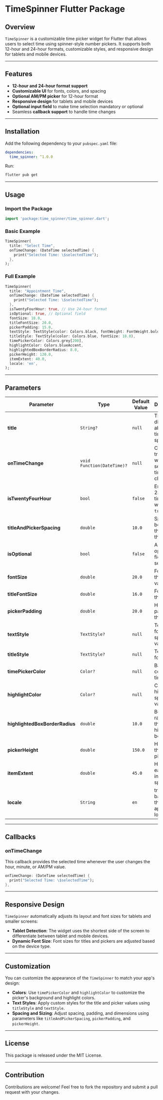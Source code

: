 # TimeSpinner Flutter Package

## Overview

`TimeSpinner` is a customizable time picker widget for Flutter that allows users to select time using spinner-style number pickers. It supports both 12-hour and 24-hour formats, customizable styles, and responsive design for tablets and mobile devices.

---

## Features

- **12-hour and 24-hour format support**
- **Customizable UI** for fonts, colors, and spacing
- **Optional AM/PM picker** for 12-hour format
- **Responsive design** for tablets and mobile devices
- **Optional input field** to make time selection mandatory or optional
- Seamless **callback support** to handle time changes

---

## Installation

Add the following dependency to your `pubspec.yaml` file:

```yaml
dependencies:
  time_spinner: ^1.0.0
```

Run:

```bash
flutter pub get
```

---

## Usage

### Import the Package

```dart
import 'package:time_spinner/time_spinner.dart';
```

### Basic Example

```dart
TimeSpinner(
  title: "Select Time",
  onTimeChange: (DateTime selectedTime) {
    print("Selected Time: \$selectedTime");
  },
);
```

### Full Example

```dart
TimeSpinner(
  title: "Appointment Time",
  onTimeChange: (DateTime selectedTime) {
    print("Selected Time: \$selectedTime");
  },
  isTwentyFourHour: true, // Use 24-hour format
  isOptional: true, // Optional field
  fontSize: 18.0,
  titleFontSize: 20.0,
  pickerPadding: 15.0,
  textStyle: TextStyle(color: Colors.black, fontWeight: FontWeight.bold),
  titleStyle: TextStyle(color: Colors.blue, fontSize: 18.0),
  timePickerColor: Colors.grey[200],
  highlightColor: Colors.blueAccent,
  highlightedBoxBorderRadius: 8.0,
  pickerHeight: 120.0,
  itemExtent: 40.0, 
  locale: 'en',
);
```

---

## Parameters

| Parameter                   | Type                   | Default Value  | Description                                                                 |
|-----------------------------|------------------------|----------------|-----------------------------------------------------------------------------|
| **title**                   | `String?`             | `null`         | Title displayed above the time spinner.                                    |
| **onTimeChange**            | `void Function(DateTime)?` | `null`         | Callback triggered when the selected time changes.                         |
| **isTwentyFourHour**        | `bool`                | `false`        | Enables 24-hour time format when set to `true`.                            |
| **titleAndPickerSpacing**   | `double`              | `10.0`         | Spacing between the title and the picker.                                  |
| **isOptional**              | `bool`                | `false`        | Allows optional fields when set to `true`.                                 |
| **fontSize**                | `double`              | `20.0`         | Font size of the spinner values.                                           |
| **titleFontSize**           | `double`              | `16.0`         | Font size of the title.                                                    |
| **pickerPadding**           | `double`              | `20.0`         | Horizontal padding for the picker.                                         |
| **textStyle**               | `TextStyle?`          | `null`         | Text style for the spinner values.                                         |
| **titleStyle**              | `TextStyle?`          | `null`         | Text style for the title.                                                  |
| **timePickerColor**         | `Color?`              | `null`         | Background color of the time picker.                                       |
| **highlightColor**          | `Color?`              | `null`         | Color of the highlighted spinner values.                                   |
| **highlightedBoxBorderRadius** | `double`            | `10.0`         | Border radius of the highlighted box.                                      |
| **pickerHeight**            | `double`              | `150.0`        | Height of the time picker.                                                 |
| **itemExtent**              | `double`              | `45.0`         | Height of each item in the spinner.                                        |
| **locale**              | `String`              | `en`         | translation based on the application locale.  
---

## Callbacks

### onTimeChange
This callback provides the selected time whenever the user changes the hour, minute, or AM/PM value.

```dart
onTimeChange: (DateTime selectedTime) {
  print("Selected Time: \$selectedTime");
},
```

---

## Responsive Design

`TimeSpinner` automatically adjusts its layout and font sizes for tablets and smaller screens:

- **Tablet Detection**: The widget uses the shortest side of the screen to differentiate between tablet and mobile devices.
- **Dynamic Font Size**: Font sizes for titles and pickers are adjusted based on the device type.

---

## Customization

You can customize the appearance of the `TimeSpinner` to match your app's design:

- **Colors**: Use `timePickerColor` and `highlightColor` to customize the picker's background and highlight colors.
- **Text Styles**: Apply custom styles for the title and picker values using `titleStyle` and `textStyle`.
- **Spacing and Sizing**: Adjust spacing, padding, and dimensions using parameters like `titleAndPickerSpacing`, `pickerPadding`, and `pickerHeight`.

---

## License

This package is released under the MIT License.

---

## Contribution

Contributions are welcome! Feel free to fork the repository and submit a pull request with your changes.
